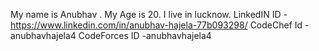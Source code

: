My name is Anubhav . 
My Age is 20.
I live in lucknow.
LinkedIN ID - https://www.linkedin.com/in/anubhav-hajela-77b093298/
CodeChef Id - anubhavhajela4
CodeForces ID -anubhavhajela4
